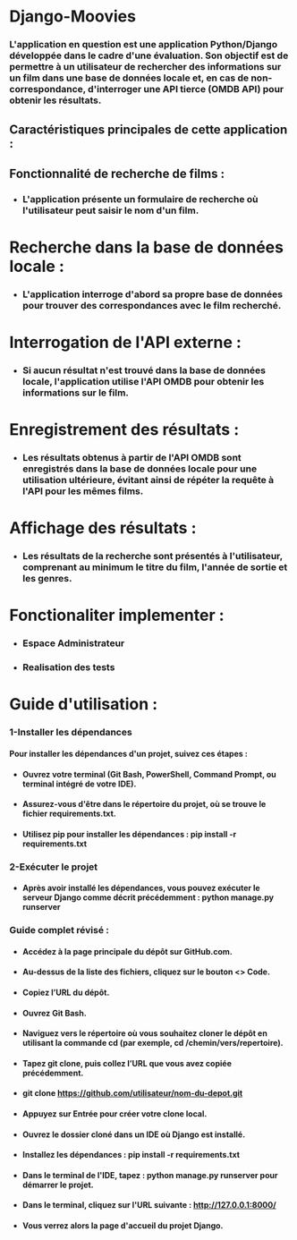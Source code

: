 # Django-Moovies

### L'application en question est une application Python/Django développée dans le cadre d'une évaluation. Son objectif est de permettre à un utilisateur de rechercher des informations sur un film dans une base de données locale et, en cas de non-correspondance, d'interroger une API tierce (OMDB API) pour obtenir les résultats.

## Caractéristiques principales de cette application :

## Fonctionnalité de recherche de films :
* ### L'application présente un formulaire de recherche où l'utilisateur peut saisir le nom d'un film.
# Recherche dans la base de données locale :
* ### L'application interroge d'abord sa propre base de données pour trouver des correspondances avec le film recherché.
# Interrogation de l'API externe : 
* ### Si aucun résultat n'est trouvé dans la base de données locale, l'application utilise l'API OMDB pour obtenir les informations sur le film.
# Enregistrement des résultats :
* ### Les résultats obtenus à partir de l'API OMDB sont enregistrés dans la base de données locale pour une utilisation ultérieure, évitant ainsi de répéter la requête à l'API pour les mêmes films.
# Affichage des résultats :
* ### Les résultats de la recherche sont présentés à l'utilisateur, comprenant au minimum le titre du film, l'année de sortie et les genres.

# Fonctionaliter implementer :

* ### Espace Administrateur
* ### Realisation des tests

# Guide d'utilisation :

### 1-Installer les dépendances

#### Pour installer les dépendances d'un projet, suivez ces étapes :

* #### Ouvrez votre terminal (Git Bash, PowerShell, Command Prompt, ou terminal intégré de votre IDE).
* #### Assurez-vous d'être dans le répertoire du projet, où se trouve le fichier requirements.txt.
* #### Utilisez pip pour installer les dépendances : pip install -r requirements.txt

### 2-Exécuter le projet

* #### Après avoir installé les dépendances, vous pouvez exécuter le serveur Django comme décrit précédemment : python manage.py runserver

### Guide complet révisé :

* #### Accédez à la page principale du dépôt sur GitHub.com.
* #### Au-dessus de la liste des fichiers, cliquez sur le bouton <> Code.
* #### Copiez l’URL du dépôt.
* #### Ouvrez Git Bash.
* #### Naviguez vers le répertoire où vous souhaitez cloner le dépôt en utilisant la commande cd (par exemple, cd /chemin/vers/repertoire).
* #### Tapez git clone, puis collez l’URL que vous avez copiée précédemment.


* #### git clone https://github.com/utilisateur/nom-du-depot.git

* #### Appuyez sur Entrée pour créer votre clone local.
* #### Ouvrez le dossier cloné dans un IDE où Django est installé.
* #### Installez les dépendances : pip install -r requirements.txt

* #### Dans le terminal de l'IDE, tapez : python manage.py runserver pour démarrer le projet.
* #### Dans le terminal, cliquez sur l'URL suivante : http://127.0.0.1:8000/

* #### Vous verrez alors la page d'accueil du projet Django.